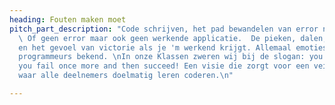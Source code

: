 ```yaml
---
heading: Fouten maken moet
pitch_part_description: "Code schrijven, het pad bewandelen van error naar error.
  \ Of geen error maar ook geen werkende applicatie.  De pieken, dalen, de frustratie
  en het gevoel van victorie als je 'm werkend krijgt. Allemaal emoties, de ervaren
  programmeurs bekend. \nIn onze Klassen zweren wij bij de slogan: you try, you fail,
  you fail once more and then succeed! Een visie die zorgt voor een veilige leeromgeving
  waar alle deelnemers doelmatig leren coderen.\n"

---
```

